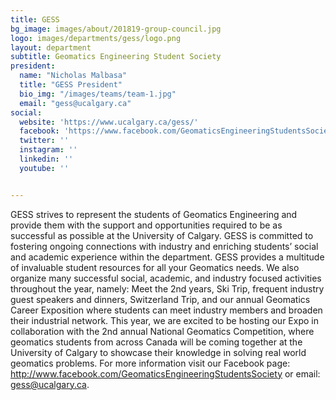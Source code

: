 ```yaml
---
title: GESS
bg_image: images/about/201819-group-council.jpg
logo: images/departments/gess/logo.png
layout: department
subtitle: Geomatics Engineering Student Society
president:
  name: "Nicholas Malbasa"
  title: "GESS President"
  bio_img: "/images/teams/team-1.jpg"
  email: "gess@ucalgary.ca"
social:
  website: 'https://www.ucalgary.ca/gess/'
  facebook: 'https://www.facebook.com/GeomaticsEngineeringStudentsSociety/'
  twitter: ''
  instagram: ''
  linkedin: ''
  youtube: ''


---
```

GESS strives to represent the students of Geomatics Engineering and provide them with the support and opportunities required to be as successful as possible at the University of Calgary. GESS is committed to fostering ongoing connections with industry and enriching students’ social and academic experience within the department. GESS provides a multitude of invaluable student resources for all your Geomatics needs. We also organize many successful social, academic, and industry focused activities throughout the year, namely: Meet the 2nd years, Ski Trip, frequent industry guest speakers and dinners, Switzerland Trip, and our annual Geomatics Career Exposition where students can meet industry members and broaden their industrial network. This year, we are excited to be hosting our Expo in collaboration with the 2nd annual National Geomatics Competition, where geomatics students from across Canada will be coming together at the University of Calgary to showcase their knowledge in solving real world geomatics problems. For more information visit our Facebook page: http://www.facebook.com/GeomaticsEngineeringStudentsSociety or email: gess@ucalgary.ca.